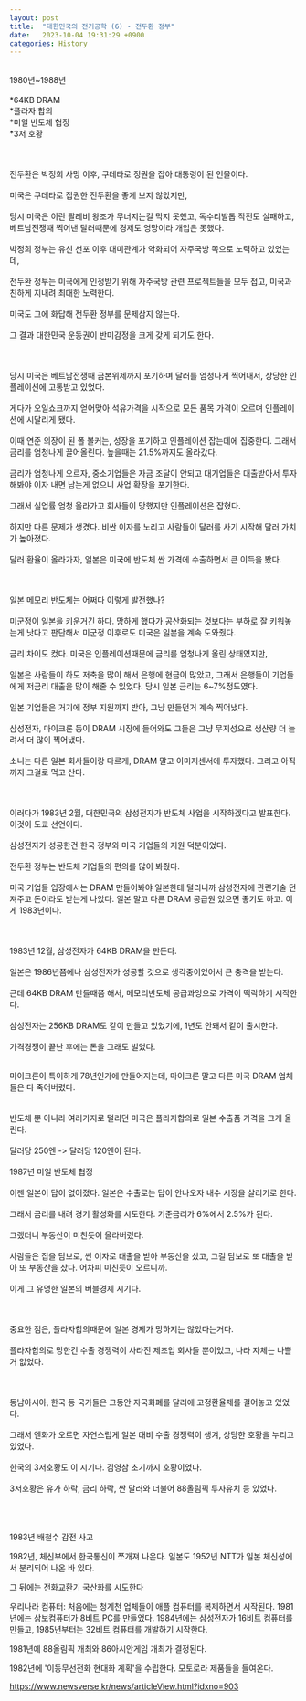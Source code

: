 ```yaml
---
layout: post
title:  "대한민국의 전기공학 (6) - 전두환 정부"
date:   2023-10-04 19:31:29 +0900
categories: History
---
```

<br>
1980년~1988년<br>
<br>
*64KB DRAM<br>
*플라자 합의<br>
*미일 반도체 협정<br>
*3저 호황<br>
<br>
<br>
<br>
전두환은 박정희 사망 이후, 쿠데타로 정권을 잡아 대통령이 된 인물이다.<br>
<br>
미국은 쿠데타로 집권한 전두환을 좋게 보지 않았지만,<br>
<br>
당시 미국은 이란 팔레비 왕조가 무너지는걸 막지 못했고, 독수리발톱 작전도 실패하고, 베트남전쟁때 찍어낸 달러때문에 경제도 엉망이라 개입은 못했다.<br>
<br>
박정희 정부는 유신 선포 이후 대미관계가 악화되어 자주국방 쪽으로 노력하고 있었는데,<br>
<br>
전두환 정부는 미국에게 인정받기 위해 자주국방 관련 프로젝트들을 모두 접고, 미국과 친하게 지내려 최대한 노력한다.<br>
<br>
미국도 그에 화답해 전두환 정부를 문제삼지 않는다.<br>
<br>
그 결과 대한민국 운동권이 반미감정을 크게 갖게 되기도 한다.<br>
<br>
<br>
<br>
당시 미국은 베트남전쟁때 금본위제까지 포기하며 달러를 엄청나게 찍어내서, 상당한 인플레이션에 고통받고 있었다.<br>
<br>
게다가 오일쇼크까지 얻어맞아 석유가격을 시작으로 모든 품목 가격이 오르며 인플레이션에 시달리게 됐다.<br>
<br>
이때 연준 의장이 된 폴 볼커는, 성장을 포기하고 인플레이션 잡는데에 집중한다. 그래서 금리를 엄청나게 끌어올린다. 높을때는 21.5%까지도 올라갔다.<br>
<br>
금리가 엄청나게 오르자, 중소기업들은 자금 조달이 안되고 대기업들은 대출받아서 투자해봐야 이자 내면 남는게 없으니 사업 확장을 포기한다.<br>
<br>
그래서 실업률 엄청 올라가고 회사들이 망했지만 인플레이션은 잡혔다.<br>
<br>
하지만 다른 문제가 생겼다. 비싼 이자를 노리고 사람들이 달러를 사기 시작해 달러 가치가 높아졌다.<br>
<br>
달러 환율이 올라가자, 일본은 미국에 반도체 싼 가격에 수출하면서 큰 이득을 봤다.<br>
<br>
<br>
<br>
일본 메모리 반도체는 어쩌다 이렇게 발전했나?<br>
<br>
미군정이 일본을 키운거긴 하다. 망하게 했다가 공산화되는 것보다는 부하로 잘 키워놓는게 낫다고 판단해서 미군정 이후로도 미국은 일본을 계속 도와줬다.<br>
<br>
금리 차이도 컸다. 미국은 인플레이션때문에 금리를 엄청나게 올린 상태였지만,<br>
<br>
일본은 사람들이 하도 저축을 많이 해서 은행에 현금이 많았고, 그래서 은행들이 기업들에게 저금리 대출을 많이 해줄 수 있었다. 당시 일본 금리는 6~7%정도였다.<br>
<br>
일본 기업들은 거기에 정부 지원까지 받아, 그냥 만들던거 계속 찍어냈다.<br>
<br>
삼성전자, 마이크론 등이 DRAM 시장에 들어와도 그들은 그냥 무지성으로 생산량 더 늘려서 더 많이 찍어냈다.<br>
<br>
소니는 다른 일본 회사들이랑 다르게, DRAM 말고 이미지센서에 투자했다. 그리고 아직까지 그걸로 먹고 산다.<br>
<br>
<br>
<br>
이러다가 1983년 2월, 대한민국의 삼성전자가 반도체 사업을 시작하겠다고 발표한다. 이것이 도쿄 선언이다.<br>
<br>
삼성전자가 성공한건 한국 정부와 미국 기업들의 지원 덕분이었다.<br>
<br>
전두환 정부는 반도체 기업들의 편의를 많이 봐줬다.<br>
<br>
미국 기업들 입장에서는 DRAM 만들어봐야 일본한테 털리니까 삼성전자에 관련기술 던져주고 돈이라도 받는게 나았다. 일본 말고 다른 DRAM 공급원 있으면 좋기도 하고. 이게 1983년이다.<br>
<br>
<br>
<br>
1983년 12월, 삼성전자가 64KB DRAM을 만든다.<br>
<br>
일본은 1986년쯤에나 삼성전자가 성공할 것으로 생각중이었어서 큰 충격을 받는다.<br>
<br>
근데 64KB DRAM 만들때쯤 해서, 메모리반도체 공급과잉으로 가격이 떡락하기 시작한다.<br>
<br>
삼성전자는 256KB DRAM도 같이 만들고 있었기에, 1년도 안돼서 같이 출시한다.<br>
<br>
가격경쟁이 끝난 후에는 돈을 그래도 벌었다.<br>
<br>

마이크론이 특이하게 78년인가에 만들어지는데, 마이크론 말고 다른 미국 DRAM 업체들은 다 죽어버렸다.
<br>
<br>
<br>
반도체 뿐 아니라 여러가지로 털리던 미국은 플라자합의로 일본 수출품 가격을 크게 올린다.<br>
<br>
달러당 250엔 -> 달러당 120엔이 된다.<br>
<br>
1987년 미일 반도체 협정<br>
<br>
이젠 일본이 답이 없어졌다. 일본은 수출로는 답이 안나오자 내수 시장을 살리기로 한다.<br>
<br>
그래서 금리를 내려 경기 활성화를 시도한다. 기준금리가 6%에서 2.5%가 된다.<br>
<br>
그랬더니 부동산이 미친듯이 올라버렸다.<br>
<br>
사람들은 집을 담보로, 싼 이자로 대출을 받아 부동산을 샀고, 그걸 담보로 또 대출을 받아 또 부동산을 샀다. 어차피 미친듯이 오르니까.<br>
<br>
이게 그 유명한 일본의 버블경제 시기다.<br>
<br>
<br>
<br>
중요한 점은, 플라자합의때문에 일본 경제가 망하지는 않았다는거다.<br>
<br>
플라자합의로 망한건 수출 경쟁력이 사라진 제조업 회사들 뿐이었고, 나라 자체는 나쁠거 없었다.<br>
<br>
<br>
<br>
동남아시아, 한국 등 국가들은 그동안 자국화폐를 달러에 고정환율제를 걸어놓고 있었다.<br>
<br>
그래서 엔화가 오르면 자연스럽게 일본 대비 수출 경쟁력이 생겨, 상당한 호황을 누리고 있었다.<br>
<br>
한국의 3저호황도 이 시기다. 김영삼 초기까지 호황이었다.<br>
<br>
3저호황은 유가 하락, 금리 하락, 싼 달러와 더불어 88올림픽 투자유치 등 있었다.<br>
<br>
<br>
<br>


1983년 배철수 감전 사고

1982년, 체신부에서 한국통신이 쪼개져 나온다.
일본도 1952년 NTT가 일본 체신성에서 분리되어 나온 바 있다.

그 뒤에는 전화교환기 국산화를 시도한다

우리나라 컴퓨터:
처음에는 청계천 업체들이 애플 컴퓨터를 복제하면서 시작된다.
1981년에는 삼보컴퓨터가 8비트 PC를 만들었다.
1984년에는 삼성전자가 16비트 컴퓨터를 만들고,
1985년부터는 32비트 컴퓨터를 개발하기 시작한다.




1981년에 88올림픽 개최와 86아시안게임 개최가 결정된다.

1982년에 '이동무선전화 현대화 계획'을 수립한다. 모토로라 제품들을 들여온다.

https://www.newsverse.kr/news/articleView.html?idxno=903